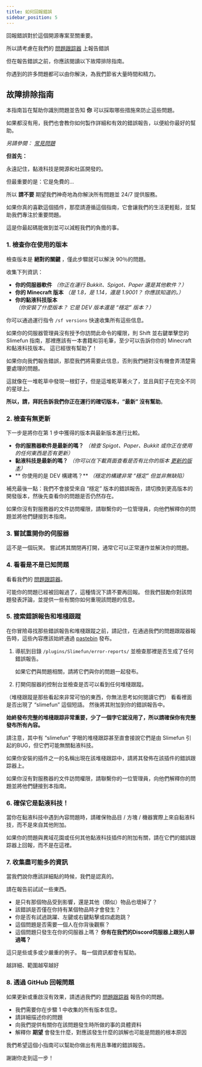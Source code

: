 ```yaml
---
title: 如何回報錯誤
sidebar_position: 5
---
```


回報錯誤對於這個開源專案至關重要。

所以請考慮在我們的 [問題跟踪器](https://github.com/Slimefun/Slimefun4/issues) 上報告錯誤

但在報告錯誤之前，你應該閱讀以下故障排除指南。

你遇到的許多問題都可以由你解決，為我們節省大量時間和精力。

## 故障排除指南

本指南旨在幫助你識別問題並告知 **你** 可以採取哪些措施來防止這些問題。

如果都沒有用，我們也會教你如何製作詳細和有效的錯誤報告，以便給你最好的幫助。

_另請參閱： [常見問題](Common-Issues.md)_

**但首先：**

永遠記住，黏液科技是開源和社區開發的。

但最重要的是：它是免費的...

所以 **請不要** 期望我們神奇地為你解決所有問題並 24/7 提供服務。

如果你真的喜歡這個插件，那麼請遵循這個指南，它會讓我們的生活更輕鬆，並幫助我們專注於重要問題。

這是你最起碼能做到並可以減輕我們的負擔的事。

### 1. 檢查你在使用的版本

檢查版本是 **絕對的關鍵** ，僅此步驟就可以解決 90％的問題。

收集下列資訊：

* **你的伺服器軟件** _（你正在運行 Bukkit、Spigot、Paper 還是其他軟件？）_
* **你的 Minecraft 版本** _（是 1.8，是 1.14，還是 1.9001？ 你應該知道的。）_
* **你的黏液科技版本** _（你安裝了什麼版本？ 它是 DEV 版本還是 “穩定” 版本？）_

你可以通過運行指令 `/sf versions` 快速收集所有這些信息。

如果你的伺服器管理員沒有授予你訪問此命令的權限，則 Shift 並右鍵單擊您的 Slimefun 指南，那裡應該有一本書籍和羽毛筆，至少可以告訴你你的 Minecraft 和黏液科技版本。 這已經很有幫助了！

如果你向我們報告錯誤，那麼我們將需要此信息，否則我們絕對沒有機會弄清楚需要處理的問題。

這就像在一堆乾草中發現一根釘子，但是這堆乾草著火了，並且與釘子在完全不同的星球上。

**所以，請，拜託告訴我們你正在運行的確切版本，“最新” 沒有幫助**。

### 2. 檢查有無更新

下一步是將你在第 1 步中獲得的版本與最新版本進行比較。

* **你的服務器軟件是最新的嗎？** _（檢查 Spigot、Paper、Bukkit 或你正在使用的任何東西是否有更新）_
* **黏液科技是最新的嗎？** _（你可以在下載頁面查看是否有比你的版本 [更新的版本](https://thebusybiscuit.github.io/builds/TheBusyBiscuit/Slimefun4/master/)）_
* ** 你使用的是 DEV 構建嗎？** _（穩定的構建非常 “穩定” 但並非無缺陷）_

補充最後一點：我們不會接受來自 “穩定” 版本的錯誤報告，請切換到更高版本的開發版本，然後先查看你的問題是否仍然存在。

如果你沒有對服務器的文件訪問權限，請聯繫你的一位管理員，向他們解釋你的問題並將他們鏈接到本指南。

### 3. 嘗試重開你的伺服器

這不是一個玩笑。 嘗試將其關閉再打開，通常它可以正常運作並解決你的問題。

### 4. 看看是不是已知問題

看看我們的 [問題跟踪器](https://github.com/Slimefun/Slimefun4/issues)。

可能你的問題已經被回報過了，這種情況下請不要再回報。 但我們鼓勵你對該問題發表評論，並提供一些有關你如何重現該問題的信息。

### 5. 搜索錯誤報告和堆棧跟蹤

在你冒險尋找那些錯誤報告和堆棧跟蹤之前，請記住，在通過我們的問題跟蹤器報告時，這些內容應該始終通過 [pastebin](https://pastebin.com/) 發布。

1. 導航到目錄 `/plugins/Slimefun/error-reports/` 並檢查那裡是否生成了任何錯誤報告。

   如果它們與問題相關，請將它們與你的問題一起發布。

2. 打開伺服器的控制台並檢查是否可以看到任何堆棧跟蹤。

（堆棧跟蹤是那些看起來非常可怕的東西，你無法思考如何閱讀它們） 看看裡面是否出現了 “slimefun” 這個短語。 然後將其附加到你的錯誤報告中。

**始終發布完整的堆棧跟踪非常重要，少了一個字它就沒用了，所以請確保你有完整發布所有內容。**

請注意，其中有 “slimefun” 字眼的堆棧跟踪甚至直會接說它們是由 Slimefun 引起的BUG，但它們可能無關黏液科技。

如果你安裝的插件之一的名稱出現在該堆棧跟踪中，請將其發佈在該插件的錯誤跟踪器上。

如果你沒有對服務器的文件訪問權限，請聯繫你的一位管理員，向他們解釋你的問題並將他們鏈接到本指南。

### 6. 確保它是黏液科技！

當你在黏液科技中遇到內容問題時，請確保物品目 / 方塊 / 機器實際上來自黏液科技，而不是來自其他附加。

如果你的問題與異域花園或任何其他黏液科技插件的附加有關，請在它們的錯誤跟踪器上回報，而不是在這裡。

### 7. 收集盡可能多的資訊

當我們說你應該詳細點的時候，我們是認真的。

請在報告前試試一些東西。

* 是只有那個物品受到影響，還是其他（類似）物品也壞掉了？
* 該錯誤是否僅在你持有某個物品時才會發生？
* 你是否有試過跳躍、左鍵或右鍵點擊或四處跑跳？
* 這個問題是否需要一個人在你背後觀察？
* 這個問題只發生在你的伺服器上嗎？ **你有在我們的Discord伺服器上跟別人聊過嗎？**

這只是些或多或少嚴重的例子。 每一個資訊都會有幫助。

越詳細、範圍越窄越好

### 8. 透過 GitHub 回報問題

如果更新或重啟沒有效果，請透過我們的 [問題跟踪器](https://github.com/Slimefun/Slimefun4/issues/) 報告你的問題。

* 我們需要你在步驟 1 中收集的所有版本信息。
* 請詳細描述你的問題
* 向我們提供有關你在該問題發生時所做的事的具體資料
* 解釋你 **期望** 會發生什麼，對應該發生什麼的誤解也可能是問題的根本原因

我們希望這個小指南可以幫助你做出有用且準確的錯誤報告。

謝謝你走到這一步！
